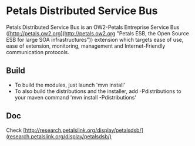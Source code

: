 # Petals Distributed Service Bus

Petals Distributed Service Bus is an OW2-Petals Entreprise Service Bus ([http://petals.ow2.org](http://petals.ow2.org "Petals ESB, the Open Source ESB for large SOA infrastructures")) extension which targets ease of use, ease of extension, monitoring, management and Internet-Friendly communication protocols.

## Build
* To build the modules, just launch 'mvn install'
* To also build the distributions and the installer, add -Pdistributions to your maven command 'mvn install -Pdistributions'

## Doc
Check [http://research.petalslink.org/display/petalsdsb/](research.petalslink.org/display/petalsdsb/)